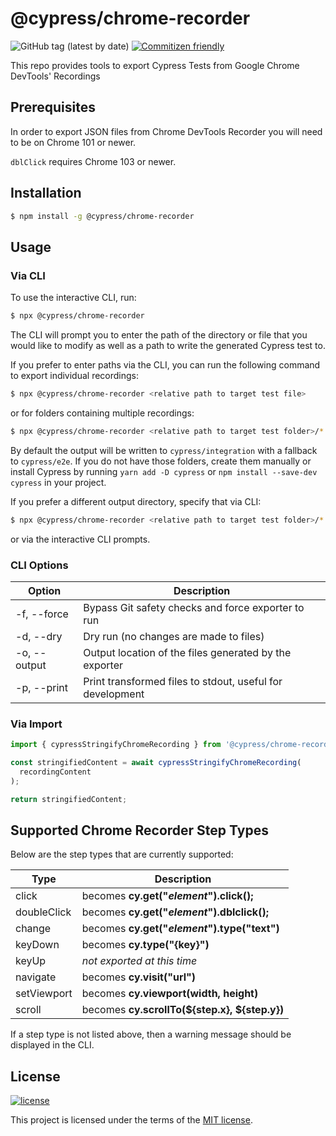 # @cypress/chrome-recorder

![GitHub tag (latest by date)](https://img.shields.io/github/v/tag/cypress-io/cypress-chrome-recorder) [![Commitizen friendly](https://img.shields.io/badge/commitizen-friendly-brightgreen.svg)](http://commitizen.github.io/cz-cli/)

This repo provides tools to export Cypress Tests from Google Chrome DevTools' Recordings

## Prerequisites

In order to export JSON files from Chrome DevTools Recorder you will need to be on Chrome 101 or newer.

`dblClick` requires Chrome 103 or newer.

## Installation

```sh
$ npm install -g @cypress/chrome-recorder
```

## Usage

### Via CLI

To use the interactive CLI, run:

```sh
$ npx @cypress/chrome-recorder
```

The CLI will prompt you to enter the path of the directory or file that you would like to modify as well as a path to write the generated Cypress test to.

If you prefer to enter paths via the CLI, you can run the following command to export individual recordings:

```sh
$ npx @cypress/chrome-recorder <relative path to target test file>
```

or for folders containing multiple recordings:

```sh
$ npx @cypress/chrome-recorder <relative path to target test folder>/*.json
```

By default the output will be written to `cypress/integration` with a fallback to `cypress/e2e`. If you do not have those folders, create them manually or install Cypress by running `yarn add -D cypress` or `npm install --save-dev cypress` in your project.

If you prefer a different output directory, specify that via CLI:

```sh
$ npx @cypress/chrome-recorder <relative path to target test folder>/*.json --output=folder-name
```

or via the interactive CLI prompts.

### CLI Options

| Option       | Description                                               |
| ------------ | --------------------------------------------------------- |
| -f, --force  | Bypass Git safety checks and force exporter to run        |
| -d, --dry    | Dry run (no changes are made to files)                    |
| -o, --output | Output location of the files generated by the exporter    |
| -p, --print  | Print transformed files to stdout, useful for development |

### Via Import

```js
import { cypressStringifyChromeRecording } from '@cypress/chrome-recorder';

const stringifiedContent = await cypressStringifyChromeRecording(
  recordingContent
);

return stringifiedContent;
```

## Supported Chrome Recorder Step Types

Below are the step types that are currently supported:

| Type        | Description                                   |
| ----------- | --------------------------------------------- |
| click       | becomes **cy.get("_element_").click();**      |
| doubleClick | becomes **cy.get("_element_").dblclick();**   |
| change      | becomes **cy.get("_element_").type("text")**  |
| keyDown     | becomes **cy.type("{key}")**                  |
| keyUp       | _not exported at this time_                   |
| navigate    | becomes **cy.visit("url")**                   |
| setViewport | becomes **cy.viewport(width, height)**        |
| scroll      | becomes **cy.scrollTo(${step.x}, ${step.y})** |

If a step type is not listed above, then a warning message should be displayed in the CLI.

## License

[![license](https://img.shields.io/badge/license-MIT-green.svg)](https://github.com/cypress-io/cypress-chrome-recorder/blob/master/LICENSE)

This project is licensed under the terms of the [MIT license](/LICENSE).
